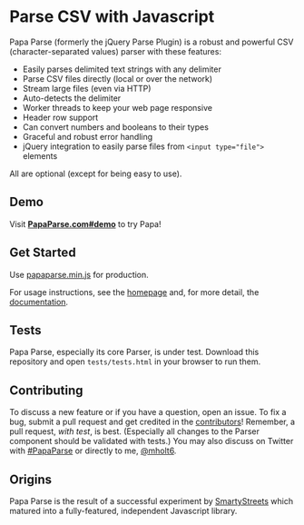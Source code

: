 Parse CSV with Javascript
========================================

Papa Parse (formerly the jQuery Parse Plugin) is a robust and powerful CSV (character-separated values) parser with these features:

- Easily parses delimited text strings with any delimiter
- Parse CSV files directly (local or over the network)
- Stream large files (even via HTTP)
- Auto-detects the delimiter
- Worker threads to keep your web page responsive
- Header row support
- Can convert numbers and booleans to their types
- Graceful and robust error handling
- jQuery integration to easily parse files from `<input type="file">` elements

All are optional (except for being easy to use).



Demo
----

Visit **[PapaParse.com#demo](http://papaparse.com/#demo)** to try Papa!



Get Started
-----------

Use [papaparse.min.js](https://github.com/mholt/jquery.parse/blob/master/papaparse.min.js) for production.

For usage instructions, see the [homepage](http://papaparse.com) and, for more detail, the [documentation](http://papaparse.com/docs.html).



Tests
-----

Papa Parse, especially its core Parser, is under test. Download this repository and open `tests/tests.html` in your browser to run them.



Contributing
------------

To discuss a new feature or if you have a question, open an issue. To fix a bug, submit a pull request and get credited in the [contributors](https://github.com/mholt/jquery.parse/graphs/contributors)! Remember, a pull request, *with test*, is best. (Especially all changes to the Parser component should be validated with tests.) You may also discuss on Twitter with [#PapaParse](https://twitter.com/search?q=%23PapaParse&src=typd&f=realtime) or directly to me, [@mholt6](https://twitter.com/mholt6).



Origins
-------

Papa Parse is the result of a successful experiment by [SmartyStreets](http://smartystreets.com) which matured into a fully-featured, independent Javascript library.
